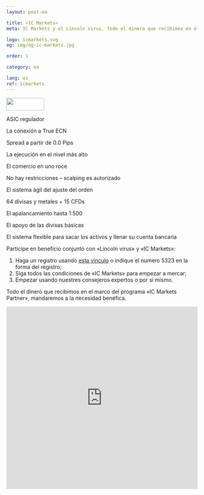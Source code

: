 ```yaml
---
layout: post-ea

title: «IC Markets»
meta: IC Markets y el Lincoln virus. Todo el dinero que recibimos en el marco del programa «IC Markets Partner», mandaremos a la necesidad benéfica.

logo: icmarkets.svg
og: img/og-ic-markets.jpg

order: 1

category: ea

lang: es
ref: icmarkets
---
```


<a href='http://icmarkets.com/?camp=5323'><img src='https://promo.icmarkets.com/100x33_b.jpg' width='100' height='33'/></a>

ASIC regulador

La conexión a True ECN

Spread a partir de 0.0 Pips

La ejecución en el nivel más alto

El comercio en uno roce

No hay restricciones – scalping es autorizado

El sistema ágil del ajuste del orden

64 divisas y metales + 15 CFDs

El apalancamiento hasta 1:500

El apoyo de las divisas básicas

El sistema flexible para sacar los activos y llenar su cuenta bancaria

Participe en beneficio conjunto con «Lincoln virus» y «IC Markets»:

  1. Haga un registro usando <a href="https://www.icmarkets.com/?camp=5323" target="_blank">esta vínculo</a> o indique el numero 5323 en la forma del registro;
  2. Siga todos las condiciones de «IC Markets» para empezar a mercar;
  3. Empezar usando nuestres consejeros expertos o por sí mismo.

Todo el dinero que recibimos en el marco del programa «IC Markets Partner», mandaremos a la necesidad benéfica.

<iframe frameborder="0" height="480" src="https://secure.icmarkets.com//Partner/Widget/PriceWidgetWhite/5323" width="100%"></iframe>

